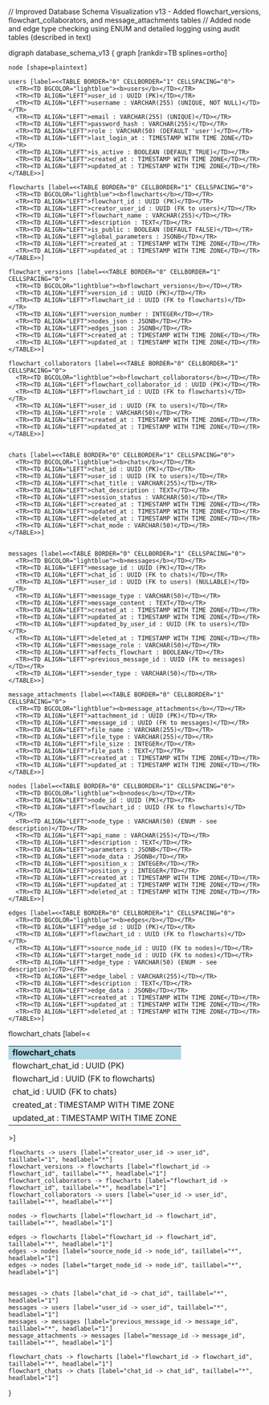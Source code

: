 // Improved Database Schema Visualization v13 - Added flowchart_versions, flowchart_collaborators, and message_attachments tables
// Added node and edge type checking using ENUM and detailed logging using audit tables (described in text)

digraph database_schema_v13 {
    graph [rankdir=TB splines=ortho]

    node [shape=plaintext]

    users [label=<<TABLE BORDER="0" CELLBORDER="1" CELLSPACING="0">
      <TR><TD BGCOLOR="lightblue"><b>users</b></TD></TR>
      <TR><TD ALIGN="LEFT">user_id : UUID (PK)</TD></TR>
      <TR><TD ALIGN="LEFT">username : VARCHAR(255) (UNIQUE, NOT NULL)</TD></TR>
      <TR><TD ALIGN="LEFT">email : VARCHAR(255) (UNIQUE)</TD></TR>
      <TR><TD ALIGN="LEFT">password_hash : VARCHAR(255)</TD></TR>
      <TR><TD ALIGN="LEFT">role : VARCHAR(50) (DEFAULT 'user')</TD></TR>
      <TR><TD ALIGN="LEFT">last_login_at : TIMESTAMP WITH TIME ZONE</TD></TR>
      <TR><TD ALIGN="LEFT">is_active : BOOLEAN (DEFAULT TRUE)</TD></TR>
      <TR><TD ALIGN="LEFT">created_at : TIMESTAMP WITH TIME ZONE</TD></TR>
      <TR><TD ALIGN="LEFT">updated_at : TIMESTAMP WITH TIME ZONE</TD></TR>
    </TABLE>>]

    flowcharts [label=<<TABLE BORDER="0" CELLBORDER="1" CELLSPACING="0">
      <TR><TD BGCOLOR="lightblue"><b>flowcharts</b></TD></TR>
      <TR><TD ALIGN="LEFT">flowchart_id : UUID (PK)</TD></TR>
      <TR><TD ALIGN="LEFT">creator_user_id : UUID (FK to users)</TD></TR>
      <TR><TD ALIGN="LEFT">flowchart_name : VARCHAR(255)</TD></TR>
      <TR><TD ALIGN="LEFT">description : TEXT</TD></TR>
      <TR><TD ALIGN="LEFT">is_public : BOOLEAN (DEFAULT FALSE)</TD></TR>
      <TR><TD ALIGN="LEFT">global_parameters : JSONB</TD></TR>
      <TR><TD ALIGN="LEFT">created_at : TIMESTAMP WITH TIME ZONE</TD></TR>
      <TR><TD ALIGN="LEFT">updated_at : TIMESTAMP WITH TIME ZONE</TD></TR>
    </TABLE>>]

    flowchart_versions [label=<<TABLE BORDER="0" CELLBORDER="1" CELLSPACING="0">
      <TR><TD BGCOLOR="lightblue"><b>flowchart_versions</b></TD></TR>
      <TR><TD ALIGN="LEFT">version_id : UUID (PK)</TD></TR>
      <TR><TD ALIGN="LEFT">flowchart_id : UUID (FK to flowcharts)</TD></TR>
      <TR><TD ALIGN="LEFT">version_number : INTEGER</TD></TR>
      <TR><TD ALIGN="LEFT">nodes_json : JSONB</TD></TR>
      <TR><TD ALIGN="LEFT">edges_json : JSONB</TD></TR>
      <TR><TD ALIGN="LEFT">created_at : TIMESTAMP WITH TIME ZONE</TD></TR>
      <TR><TD ALIGN="LEFT">updated_at : TIMESTAMP WITH TIME ZONE</TD></TR>
    </TABLE>>]

    flowchart_collaborators [label=<<TABLE BORDER="0" CELLBORDER="1" CELLSPACING="0">
      <TR><TD BGCOLOR="lightblue"><b>flowchart_collaborators</b></TD></TR>
      <TR><TD ALIGN="LEFT">flowchart_collaborator_id : UUID (PK)</TD></TR>
      <TR><TD ALIGN="LEFT">flowchart_id : UUID (FK to flowcharts)</TD></TR>
      <TR><TD ALIGN="LEFT">user_id : UUID (FK to users)</TD></TR>
      <TR><TD ALIGN="LEFT">role : VARCHAR(50)</TD></TR>
      <TR><TD ALIGN="LEFT">created_at : TIMESTAMP WITH TIME ZONE</TD></TR>
      <TR><TD ALIGN="LEFT">updated_at : TIMESTAMP WITH TIME ZONE</TD></TR>
    </TABLE>>]


    chats [label=<<TABLE BORDER="0" CELLBORDER="1" CELLSPACING="0">
      <TR><TD BGCOLOR="lightblue"><b>chats</b></TD></TR>
      <TR><TD ALIGN="LEFT">chat_id : UUID (PK)</TD></TR>
      <TR><TD ALIGN="LEFT">user_id : UUID (FK to users)</TD></TR>
      <TR><TD ALIGN="LEFT">chat_title : VARCHAR(255)</TD></TR>
      <TR><TD ALIGN="LEFT">chat_description : TEXT</TD></TR>
      <TR><TD ALIGN="LEFT">session_status : VARCHAR(50)</TD></TR>
      <TR><TD ALIGN="LEFT">created_at : TIMESTAMP WITH TIME ZONE</TD></TR>
      <TR><TD ALIGN="LEFT">updated_at : TIMESTAMP WITH TIME ZONE</TD></TR>
      <TR><TD ALIGN="LEFT">deleted_at : TIMESTAMP WITH TIME ZONE</TD></TR>
      <TR><TD ALIGN="LEFT">chat_mode : VARCHAR(50)</TD></TR>
    </TABLE>>]


    messages [label=<<TABLE BORDER="0" CELLBORDER="1" CELLSPACING="0">
      <TR><TD BGCOLOR="lightblue"><b>messages</b></TD></TR>
      <TR><TD ALIGN="LEFT">message_id : UUID (PK)</TD></TR>
      <TR><TD ALIGN="LEFT">chat_id : UUID (FK to chats)</TD></TR>
      <TR><TD ALIGN="LEFT">user_id : UUID (FK to users) (NULLABLE)</TD></TR>
      <TR><TD ALIGN="LEFT">message_type : VARCHAR(50)</TD></TR>
      <TR><TD ALIGN="LEFT">message_content : TEXT</TD></TR>
      <TR><TD ALIGN="LEFT">created_at : TIMESTAMP WITH TIME ZONE</TD></TR>
      <TR><TD ALIGN="LEFT">updated_at : TIMESTAMP WITH TIME ZONE</TD></TR>
      <TR><TD ALIGN="LEFT">updated_by_user_id : UUID (FK to users)</TD></TR>
      <TR><TD ALIGN="LEFT">deleted_at : TIMESTAMP WITH TIME ZONE</TD></TR>
      <TR><TD ALIGN="LEFT">message_role : VARCHAR(50)</TD></TR>
      <TR><TD ALIGN="LEFT">affects_flowchart : BOOLEAN</TD></TR>
      <TR><TD ALIGN="LEFT">previous_message_id : UUID (FK to messages)</TD></TR>
      <TR><TD ALIGN="LEFT">sender_type : VARCHAR(50)</TD></TR>
    </TABLE>>]

    message_attachments [label=<<TABLE BORDER="0" CELLBORDER="1" CELLSPACING="0">
      <TR><TD BGCOLOR="lightblue"><b>message_attachments</b></TD></TR>
      <TR><TD ALIGN="LEFT">attachment_id : UUID (PK)</TD></TR>
      <TR><TD ALIGN="LEFT">message_id : UUID (FK to messages)</TD></TR>
      <TR><TD ALIGN="LEFT">file_name : VARCHAR(255)</TD></TR>
      <TR><TD ALIGN="LEFT">file_type : VARCHAR(255)</TD></TR>
      <TR><TD ALIGN="LEFT">file_size : INTEGER</TD></TR>
      <TR><TD ALIGN="LEFT">file_path : TEXT</TD></TR>
      <TR><TD ALIGN="LEFT">created_at : TIMESTAMP WITH TIME ZONE</TD></TR>
      <TR><TD ALIGN="LEFT">updated_at : TIMESTAMP WITH TIME ZONE</TD></TR>
    </TABLE>>]

    nodes [label=<<TABLE BORDER="0" CELLBORDER="1" CELLSPACING="0">
      <TR><TD BGCOLOR="lightblue"><b>nodes</b></TD></TR>
      <TR><TD ALIGN="LEFT">node_id : UUID (PK)</TD></TR>
      <TR><TD ALIGN="LEFT">flowchart_id : UUID (FK to flowcharts)</TD></TR>
      <TR><TD ALIGN="LEFT">node_type : VARCHAR(50) (ENUM - see description)</TD></TR>
      <TR><TD ALIGN="LEFT">api_name : VARCHAR(255)</TD></TR>
      <TR><TD ALIGN="LEFT">description : TEXT</TD></TR>
      <TR><TD ALIGN="LEFT">parameters : JSONB</TD></TR>
      <TR><TD ALIGN="LEFT">node_data : JSONB</TD></TR>
      <TR><TD ALIGN="LEFT">position_x : INTEGER</TD></TR>
      <TR><TD ALIGN="LEFT">position_y : INTEGER</TD></TR>
      <TR><TD ALIGN="LEFT">created_at : TIMESTAMP WITH TIME ZONE</TD></TR>
      <TR><TD ALIGN="LEFT">updated_at : TIMESTAMP WITH TIME ZONE</TD></TR>
      <TR><TD ALIGN="LEFT">deleted_at : TIMESTAMP WITH TIME ZONE</TD></TR>
    </TABLE>>]

    edges [label=<<TABLE BORDER="0" CELLBORDER="1" CELLSPACING="0">
      <TR><TD BGCOLOR="lightblue"><b>edges</b></TD></TR>
      <TR><TD ALIGN="LEFT">edge_id : UUID (PK)</TD></TR>
      <TR><TD ALIGN="LEFT">flowchart_id : UUID (FK to flowcharts)</TD></TR>
      <TR><TD ALIGN="LEFT">source_node_id : UUID (FK to nodes)</TD></TR>
      <TR><TD ALIGN="LEFT">target_node_id : UUID (FK to nodes)</TD></TR>
      <TR><TD ALIGN="LEFT">edge_type : VARCHAR(50) (ENUM - see description)</TD></TR>
      <TR><TD ALIGN="LEFT">edge_label : VARCHAR(255)</TD></TR>
      <TR><TD ALIGN="LEFT">description : TEXT</TD></TR>
      <TR><TD ALIGN="LEFT">edge_data : JSONB</TD></TR>
      <TR><TD ALIGN="LEFT">created_at : TIMESTAMP WITH TIME ZONE</TD></TR>
      <TR><TD ALIGN="LEFT">updated_at : TIMESTAMP WITH TIME ZONE</TD></TR>
      <TR><TD ALIGN="LEFT">deleted_at : TIMESTAMP WITH TIME ZONE</TD></TR>
    </TABLE>>]
  
  flowchart_chats [label=<<TABLE BORDER="0" CELLBORDER="1" CELLSPACING="0">
      <TR><TD BGCOLOR="lightblue"><b>flowchart_chats</b></TD></TR>
      <TR><TD ALIGN="LEFT">flowchart_chat_id : UUID (PK)</TD></TR>
      <TR><TD ALIGN="LEFT">flowchart_id : UUID (FK to flowcharts)</TD></TR>
      <TR><TD ALIGN="LEFT">chat_id : UUID (FK to chats)</TD></TR>
      <TR><TD ALIGN="LEFT">created_at : TIMESTAMP WITH TIME ZONE</TD></TR>
      <TR><TD ALIGN="LEFT">updated_at : TIMESTAMP WITH TIME ZONE</TD></TR>
    </TABLE>>]

    flowcharts -> users [label="creator_user_id -> user_id", taillabel="1", headlabel="*"]
    flowchart_versions -> flowcharts [label="flowchart_id -> flowchart_id", taillabel="*", headlabel="1"]
    flowchart_collaborators -> flowcharts [label="flowchart_id -> flowchart_id", taillabel="*", headlabel="1"]
    flowchart_collaborators -> users [label="user_id -> user_id", taillabel="*", headlabel="*"]

    nodes -> flowcharts [label="flowchart_id -> flowchart_id", taillabel="*", headlabel="1"]

    edges -> flowcharts [label="flowchart_id -> flowchart_id", taillabel="*", headlabel="1"]
    edges -> nodes [label="source_node_id -> node_id", taillabel="*", headlabel="1"]
    edges -> nodes [label="target_node_id -> node_id", taillabel="*", headlabel="1"]


    messages -> chats [label="chat_id -> chat_id", taillabel="*", headlabel="1"]
    messages -> users [label="user_id -> user_id", taillabel="*", headlabel="1"]
    messages -> messages [label="previous_message_id -> message_id", taillabel="*", headlabel="1"]
    message_attachments -> messages [label="message_id -> message_id", taillabel="*", headlabel="1"]

    flowchart_chats -> flowcharts [label="flowchart_id -> flowchart_id", taillabel="*", headlabel="1"]
    flowchart_chats -> chats [label="chat_id -> chat_id", taillabel="*", headlabel="1"]
}